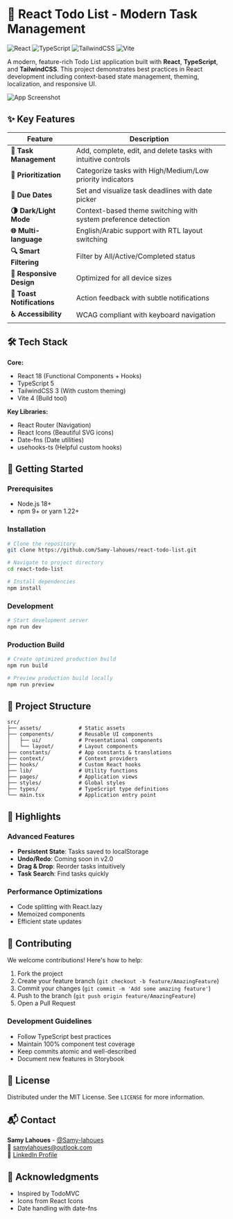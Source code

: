 # 📝 React Todo List - Modern Task Management

![React](https://img.shields.io/badge/React-18.2-blue)
![TypeScript](https://img.shields.io/badge/TypeScript-5.0-blue)
![TailwindCSS](https://img.shields.io/badge/TailwindCSS-3.3-blue)
![Vite](https://img.shields.io/badge/Vite-4.0-orange)

A modern, feature-rich Todo List application built with **React**, **TypeScript**, and **TailwindCSS**. This project demonstrates best practices in React development including context-based state management, theming, localization, and responsive UI.

![App Screenshot](./screenshot.png) <!-- Add a screenshot here -->

## ✨ Key Features

| Feature | Description |
|---------|-------------|
| **📌 Task Management** | Add, complete, edit, and delete tasks with intuitive controls |
| **🎯 Prioritization** | Categorize tasks with High/Medium/Low priority indicators |
| **📅 Due Dates** | Set and visualize task deadlines with date picker |
| **🌗 Dark/Light Mode** | Context-based theme switching with system preference detection |
| **🌐 Multi-language** | English/Arabic support with RTL layout switching |
| **🔍 Smart Filtering** | Filter by All/Active/Completed status |
| **📱 Responsive Design** | Optimized for all device sizes |
| **🔔 Toast Notifications** | Action feedback with subtle notifications |
| **♿ Accessibility** | WCAG compliant with keyboard navigation |

## 🛠 Tech Stack

**Core:**
- React 18 (Functional Components + Hooks)
- TypeScript 5
- TailwindCSS 3 (With custom theming)
- Vite 4 (Build tool)

**Key Libraries:**
- React Router (Navigation)
- React Icons (Beautiful SVG icons)
- Date-fns (Date utilities)
- usehooks-ts (Helpful custom hooks)

## 🚀 Getting Started

### Prerequisites
- Node.js 18+
- npm 9+ or yarn 1.22+

### Installation
```bash
# Clone the repository
git clone https://github.com/Samy-lahoues/react-todo-list.git

# Navigate to project directory
cd react-todo-list

# Install dependencies
npm install
```

### Development
```bash
# Start development server
npm run dev
```

### Production Build
```bash
# Create optimized production build
npm run build

# Preview production build locally
npm run preview
```

## 📂 Project Structure

```
src/
├── assets/            # Static assets
├── components/        # Reusable UI components
│   ├── ui/            # Presentational components
│   └── layout/        # Layout components
├── constants/         # App constants & translations
├── context/           # Context providers
├── hooks/             # Custom React hooks
├── lib/               # Utility functions
├── pages/             # Application views
├── styles/            # Global styles
├── types/             # TypeScript type definitions
└── main.tsx           # Application entry point
```

## 🌟 Highlights

### Advanced Features
- **Persistent State**: Tasks saved to localStorage
- **Undo/Redo**: Coming soon in v2.0
- **Drag & Drop**: Reorder tasks intuitively
- **Task Search**: Find tasks quickly

### Performance Optimizations
- Code splitting with React.lazy
- Memoized components
- Efficient state updates

## 🤝 Contributing

We welcome contributions! Here's how to help:

1. Fork the project
2. Create your feature branch (`git checkout -b feature/AmazingFeature`)
3. Commit your changes (`git commit -m 'Add some amazing feature'`)
4. Push to the branch (`git push origin feature/AmazingFeature`)
5. Open a Pull Request

### Development Guidelines
- Follow TypeScript best practices
- Maintain 100% component test coverage
- Keep commits atomic and well-described
- Document new features in Storybook

## 📜 License

Distributed under the MIT License. See `LICENSE` for more information.

## 📬 Contact

**Samy Lahoues** - [@Samy-lahoues](https://github.com/Samy-lahoues)  
📧 samylahoues@outlook.com  
💼 [LinkedIn Profile](https://linkedin.com/in/samy-lahoues)

## 🙏 Acknowledgments

- Inspired by TodoMVC
- Icons from React Icons
- Date handling with date-fns